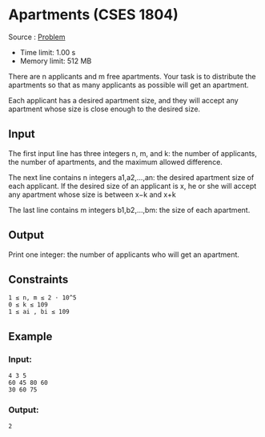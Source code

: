 # Apartments (CSES 1804)

Source : [Problem](https://cses.fi/problemset/task/1084)

-   Time limit: 1.00 s
-   Memory limit: 512 MB

There are n applicants and m free apartments. Your task is to distribute the apartments so that as many applicants as possible will get an apartment.

Each applicant has a desired apartment size, and they will accept any apartment whose size is close enough to the desired size.

## Input

The first input line has three integers n, m, and k: the number of applicants, the number of apartments, and the maximum allowed difference.

The next line contains n integers a1,a2,…,an: the desired apartment size of each applicant. If the desired size of an applicant is x, he or she will accept any apartment whose size is between x−k
and x+k

The last line contains m integers b1,b2,…,bm: the size of each apartment.

## Output

Print one integer: the number of applicants who will get an apartment.

## Constraints

    1 ≤ n, m ≤ 2 ⋅ 10^5
    0 ≤ k ≤ 109
    1 ≤ ai , bi ≤ 109

## Example

### Input:

    4 3 5
    60 45 80 60
    30 60 75

### Output:

    2
